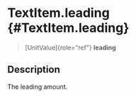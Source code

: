 TextItem.leading {#TextItem.leading}
================

> [UnitValue]{role="ref"} **leading**

Description
-----------

The leading amount.
